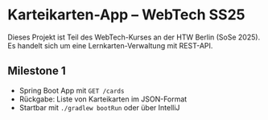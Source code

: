 # Karteikarten-App – WebTech SS25

Dieses Projekt ist Teil des WebTech-Kurses an der HTW Berlin (SoSe 2025).  
Es handelt sich um eine Lernkarten-Verwaltung mit REST-API.

## Milestone 1

- Spring Boot App mit `GET /cards`
- Rückgabe: Liste von Karteikarten im JSON-Format
- Startbar mit `./gradlew bootRun` oder über IntelliJ

